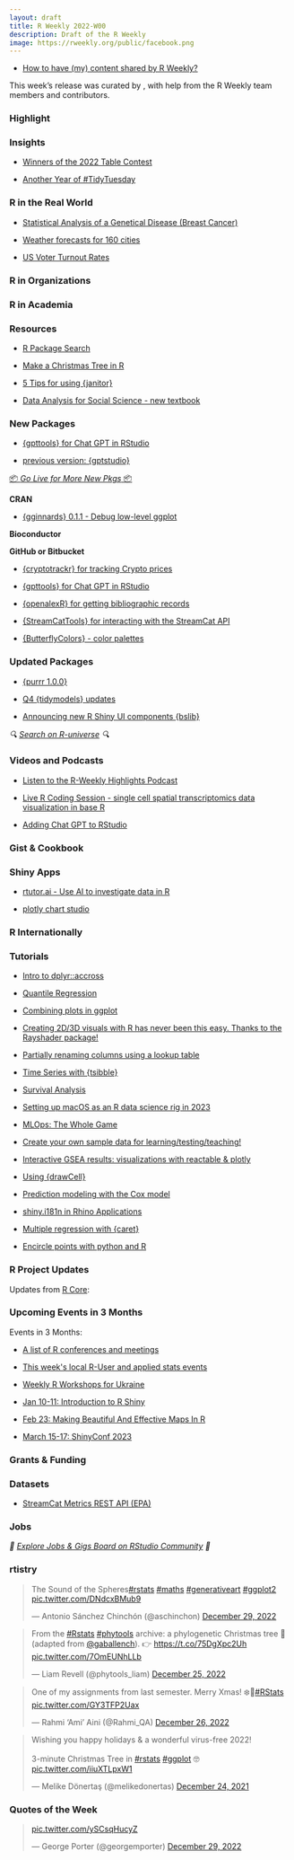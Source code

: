 ```yaml
---
layout: draft
title: R Weekly 2022-W00
description: Draft of the R Weekly
image: https://rweekly.org/public/facebook.png
---
```



+ [How to have (my) content shared by R Weekly?](https://github.com/rweekly/rweekly.org#how-to-have-my-content-shared-by-r-weekly)

This week’s release was curated by [](), with help from the R Weekly team members and contributors.



###  Highlight



### Insights

+ [Winners of the 2022 Table Contest](https://posit.co/blog/winners-of-the-2022-table-contest/)

+ [Another Year of #TidyTuesday](https://nrennie.rbind.io/blog/2022-12-27-another-year-of-tidytuesday/)


### R in the Real World

+ [Statistical Analysis of a Genetical Disease (Breast Cancer)](https://medium.com/@olofindantit/statistical-analysis-of-a-genetical-disease-breast-cancer-63cd2e9d050)

+ [Weather forecasts for 160 cities](https://github.com/speegled/weather_forecasts)

+ [US Voter Turnout Rates](https://antoniosmi.myportfolio.com/voter-turnout-by-states-and-regions-1980-2020)

###  R in Organizations



###  R in Academia



###  Resources

+ [R Package Search](https://www.raycast.com/grrrck/r-pkg-search)

+ [Make a Christmas Tree in R](https://github.com/R-CoderDotCom/christmas-tree)

+ [5 Tips for using {janitor}](https://twitter.com/rappa753/status/1608130691933540353?s=20&t=5k9IihHmTkYQpQLBH_Z4Qw)

+ [Data Analysis for Social Science - new textbook](https://press.princeton.edu/books/ebook/9780691229348/data-analysis-for-social-science#preview)

###  New Packages

+ [{gpttools} for Chat GPT in RStudio](https://jameshwade.github.io/gpttools/)

+ [previous version: {gptstudio}](https://michelnivard.github.io/gptstudio/)

<p class="added-hostname"><a href="https://rweekly.org/live" target="_blank" class="externalLink">📦 <i>Go Live for More New Pkgs</i> 📦</a></p>


**CRAN**

+ [{gginnards} 0.1.1 - Debug low-level ggplot](https://cran.r-project.org/web/packages/gginnards/index.html)

**Bioconductor**



**GitHub or Bitbucket**

+ [{cryptotrackr} for tracking Crypto prices](https://github.com/TrevorFrench/cryptotrackr)

+ [{gpttools} for Chat GPT in RStudio](https://jameshwade.github.io/gpttools/)

+ [{openalexR} for getting bibliographic records](https://github.com/massimoaria/openalexR)

+ [{StreamCatTools} for interacting with the StreamCat API](https://github.com/USEPA/StreamCatTools)

+ [{ButterflyColors} - color palettes](https://github.com/junqueiragaabi/ButterflyColors/)

### Updated Packages

+ [{purrr 1.0.0}](https://www.tidyverse.org/blog/2022/12/purrr-1-0-0/)

+ [Q4 {tidymodels} updates](https://www.tidyverse.org/blog/2022/12/tidymodels-2022-q4/)

+ [Announcing new R Shiny UI components {bslib}](https://shiny.rstudio.com/blog/announcing-new-r-shiny-ui-components.html)

<i>🔍 [Search on R-universe](https://r-universe.dev/search/) 🔍</i>

###  Videos and Podcasts

+ [Listen to the R-Weekly Highlights Podcast](https://rweekly.fireside.fm/)

+ [Live R Coding Session - single cell spatial transcriptomics data visualization in base R](https://www.youtube.com/watch?v=-__3g4PkhCY)

+ [Adding Chat GPT to RStudio](https://www.youtube.com/watch?v=QQfDTLExoNU)


### Gist & Cookbook



### Shiny Apps

+ [rtutor.ai - Use AI to investigate data in R](http://rtutor.ai/)

+ [plotly chart studio](https://chart-studio.plotly.com/create/#/)



### R Internationally



###  Tutorials

+ [Intro to dplyr::accross](https://vbfelix.github.io/posts/2023-01-01-dplyr-across/)

+ [Quantile Regression](https://yuzar-blog.netlify.app/posts/2022-12-01-quantileregression/)

+ [Combining plots in ggplot](https://medium.com/@pawanjangra1198/combining-plots-in-ggplot2-9699acaa2942)

+ [Creating 2D/3D visuals with R has never been this easy. Thanks to the Rayshader package!](https://medium.com/@chinmaydeval/creating-2d-3d-visuals-with-r-has-never-been-this-easy-thanks-to-the-rayshader-package-13082defc79c)

+ [Partially renaming columns using a lookup table](https://tim-tiefenbach.de/post/2022-rename-columns/)

+ [Time Series with {tsibble}](https://github.com/mwangi-george/Statistical-Analysis/blob/main/time-series-with-tsibble.md)

+ [Survival Analysis](https://statsandr.com/blog/what-is-survival-analysis/)

+ [Setting up macOS as an R data science rig in 2023](https://ivelasq.rbind.io/blog/macos-rig/)

+ [MLOps: The Whole Game](https://jameshwade.com/posts/2022-12-27_mlops-the-whole-game.html)

+ [Create your own sample data for learning/testing/teaching!](https://rolkra.github.io/create-data/) 

+ [Interactive GSEA results: visualizations with reactable & plotly](https://tomsing1.github.io/blog/posts/interactive-gene-set-results/)

+ [Using {drawCell}](https://appsilon.com/drawcell-app-for-drawing-cells/)

+ [Prediction modeling with the Cox model](https://missingdatasolutions.rbind.io/2022/12/cox-baseline-hazard/)

+ [shiny.i181n in Rhino Applications](https://appsilon.github.io/shiny.i18n/articles/rhino.html)

+ [Multiple regression with {caret}](https://medium.com/@cherylisabella/multiple-regression-using-caret-e8d9debe273e)

+ [Encircle points with python and R](https://datavizpyr.com/encircle-data-points-in-r/)

<!--<div class="post-more-begin></div><div class="post-more-end"></div>-->

###  R Project Updates

Updates from [R Core](http://developer.r-project.org/blosxom.cgi/R-devel/NEWS):


###  Upcoming Events in 3 Months

Events in 3 Months:


+ [A list of R conferences and meetings](https://jumpingrivers.github.io/meetingsR/events.html)

+ [This week's local R-User and applied stats events](https://community.rstudio.com/c/irl)

+ [Weekly R Workshops for Ukraine](https://sites.google.com/view/dariia-mykhailyshyna/main/r-workshops-for-ukraine)

+ [Jan 10-11: Introduction to R Shiny](https://www.physalia-courses.org/courses-workshops/shiny/)

+ [Feb 23: Making Beautiful And Effective Maps In R](https://www.prstatistics.com/course/making-beautiful-and-effective-maps-in-r-mapr04/)

+ [March 15-17: ShinyConf 2023](https://shinyconf.appsilon.com/registration/?utm_medium=social&utm_source=twitter&utm_campaign=register-sm)


### Grants & Funding


### Datasets

+ [StreamCat Metrics REST API (EPA)](https://www.epa.gov/national-aquatic-resource-surveys/streamcat-metrics-rest-api)


### Jobs

<i>💼 [Explore Jobs & Gigs Board on RStudio Community](https://community.rstudio.com/c/jobs/) 💼</i>

###  rtistry

<blockquote class="twitter-tweet"><p lang="en" dir="ltr">The Sound of the Spheres<a href="https://twitter.com/hashtag/rstats?src=hash&amp;ref_src=twsrc%5Etfw">#rstats</a> <a href="https://twitter.com/hashtag/maths?src=hash&amp;ref_src=twsrc%5Etfw">#maths</a> <a href="https://twitter.com/hashtag/generativeart?src=hash&amp;ref_src=twsrc%5Etfw">#generativeart</a> <a href="https://twitter.com/hashtag/ggplot2?src=hash&amp;ref_src=twsrc%5Etfw">#ggplot2</a> <a href="https://t.co/DNdcxBMub9">pic.twitter.com/DNdcxBMub9</a></p>&mdash; Antonio Sánchez Chinchón (@aschinchon) <a href="https://twitter.com/aschinchon/status/1608451644198473729?ref_src=twsrc%5Etfw">December 29, 2022</a></blockquote> <script async src="https://platform.twitter.com/widgets.js" charset="utf-8"></script>

<blockquote class="twitter-tweet"><p lang="en" dir="ltr">From the <a href="https://twitter.com/hashtag/Rstats?src=hash&amp;ref_src=twsrc%5Etfw">#Rstats</a> <a href="https://twitter.com/hashtag/phytools?src=hash&amp;ref_src=twsrc%5Etfw">#phytools</a> archive: a phylogenetic Christmas tree 🎄 (adapted from <a href="https://twitter.com/gaballench?ref_src=twsrc%5Etfw">@gaballench</a>). 👉 <a href="https://t.co/75DgXpc2Uh">https://t.co/75DgXpc2Uh</a> <a href="https://t.co/7OmEUNhLLb">pic.twitter.com/7OmEUNhLLb</a></p>&mdash; Liam Revell (@phytools_liam) <a href="https://twitter.com/phytools_liam/status/1607142119470206977?ref_src=twsrc%5Etfw">December 25, 2022</a></blockquote> <script async src="https://platform.twitter.com/widgets.js" charset="utf-8"></script>


<blockquote class="twitter-tweet"><p lang="en" dir="ltr">One of my assignments from last semester. Merry Xmas! ❄️🎄<a href="https://twitter.com/hashtag/RStats?src=hash&amp;ref_src=twsrc%5Etfw">#RStats</a> <a href="https://t.co/GY3TFP2Uax">pic.twitter.com/GY3TFP2Uax</a></p>&mdash; Rahmi ‘Ami’ Aini (@Rahmi_QA) <a href="https://twitter.com/Rahmi_QA/status/1607172754322739203?ref_src=twsrc%5Etfw">December 26, 2022</a></blockquote> <script async src="https://platform.twitter.com/widgets.js" charset="utf-8"></script>

<blockquote class="twitter-tweet"><p lang="en" dir="ltr">Wishing you happy holidays &amp; a wonderful virus-free 2022! <br><br>3-minute Christmas Tree in <a href="https://twitter.com/hashtag/rstats?src=hash&amp;ref_src=twsrc%5Etfw">#rstats</a> <a href="https://twitter.com/hashtag/ggplot?src=hash&amp;ref_src=twsrc%5Etfw">#ggplot</a> 🤓 <a href="https://t.co/iiuXTLpxW1">pic.twitter.com/iiuXTLpxW1</a></p>&mdash; Melike Dönertaş (@melikedonertas) <a href="https://twitter.com/melikedonertas/status/1474349435572338692?ref_src=twsrc%5Etfw">December 24, 2021</a></blockquote> <script async src="https://platform.twitter.com/widgets.js" charset="utf-8"></script>


###  Quotes of the Week

<blockquote class="twitter-tweet"><p lang="zxx" dir="ltr"><a href="https://t.co/ySCsqHucyZ">pic.twitter.com/ySCsqHucyZ</a></p>&mdash; George Porter (@georgemporter) <a href="https://twitter.com/georgemporter/status/1608337248604545024?ref_src=twsrc%5Etfw">December 29, 2022</a></blockquote> <script async src="https://platform.twitter.com/widgets.js" charset="utf-8"></script>
